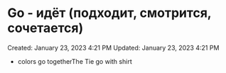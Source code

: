 # Go - идёт (подходит, смотрится, сочетается)

Created: January 23, 2023 4:21 PM
Updated: January 23, 2023 4:21 PM

- colors go togetherThe Tie go with shirt